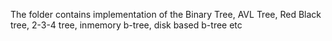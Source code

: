 The folder contains implementation of the Binary Tree, AVL Tree, Red Black tree, 
2-3-4 tree, inmemory b-tree, disk based b-tree etc
